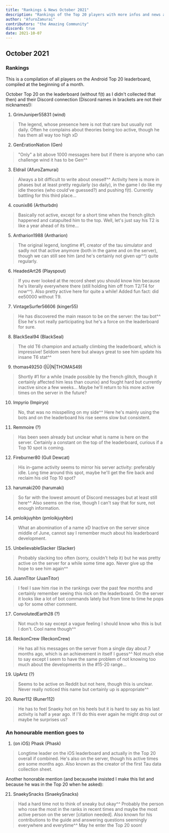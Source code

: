 ```yaml
---
title: "Rankings & News October 2021"
description: "Rankings of the Top 20 players with more infos and news about occurences from Sepetember to October 2021"
author: "AfuroZamurai"
contributors: "the Amazing Community"
discord: true
date: 2021-10-07
---
```


## October 2021

### Rankings

This is a compilation of all players on the Android Top 20 leaderboard, compiled at the beginning of a month.

October Top 20 on the leaderboard (without f(t) as I didn't collected that then) and their Discord connection (Discord names in brackets are not their nicknames!):

1. GrimJuniper55831 (wind)

> The legend, whose presence here is not that rare but usually not daily. Often he complains about theories being too active, though he has them all way too high xD

2. GenErationNation (Gen)

> "Only" a bit above 1000 messages here but if there is anyone who can challenge wind it has to be Gen^^

3. Eldrail (AfuroZamurai)

> Always a bit difficult to write about oneself^^ Activity here is more in phases but at least pretty regularly (so daily), in the game I do like my idle theories (who could've guessed?) and pushing f(t). Currently battling for this third place...

4. counix86 (Arthurbdn)

> Basically not active, except for a short time when the french glitch happened and catapulted him to the top. Well, let's just say his T2 is like a year ahead of its time...

5. Antharion1988 (Antharion)

> The original legend, longtime #1, creator of the tau simulator and sadly not that active anymore (both in the game and on the server), though we can still see him (and he's certainly not given up^^) quite regularly.

6. HeadedArt26 (Playspout)

> If you ever looked at the record sheet you should know him because he's literally everywhere there (still holding him off from T2/T4 for now^^). Also pretty active here for quite a while! Added fun fact: did ee50000 without T9.

7. VintageSurfer56606 (kinger55)

> He has discovered the main reason to be on the server: the tau bot^^ Else he's not really participating but he's a force on the leaderboard for sure.

8. BlackSeal94 (BlackSeal)

> The old T6 champion and actually climbing the leaderboard, which is impressive! Seldom seen here but always great to see him update his insane T6 stat^^

9. thomas49250 (|Ü|N|THOMAS49)

> Shortly #1 for a while (made possible by the french glitch, though it certainly affected him less than counix) and fought hard but currently inactive since a few weeks... Maybe he'll return to his more active times on the server in the future?

10. Impyrio (Impiryo)

> No, that was no misspelling on my side^^ Here he's mainly using the bots and on the leaderboard his rise seems slow but consistent. 

11. Remmoire (?)

> Has been seen already but unclear what is name is here on the server. Certainly a constant on the top of the leaderboard, curious if a Top 10 spot is coming.

12. Fireburner80 (Gull Dewcat)

> His in-game activity seems to mirror his server activity: preferably idle. Long time around this spot, maybe he'll get the fire back and reclaim his old Top 10 spot?

13. harumaki200 (harumaki)

> So far with the lowest amount of Discord messages but at least still here^^ Also seems on the rise, though I can't say that for sure, not enough information.

14. pmloikjuyhbn (pmloikjuyhbn)

> What an abomination of a name xD Inactive on the server since middle of June, cannot say I remember much about his leaderboard development.

15. UnbelievableSlacker (Slacker)

> Probably slacking too often (sorry, couldn't help it) but he was pretty active on the server for a while some time ago. Never give up the hope to see him again^^

16. JuannTitor (JuanTitor)

> I feel I saw him rise in the rankings over the past few months and certainly remember seeing this nick on the leaderboard. On the server it looks like a lot of bot commands lately but from time to time he pops up for some other comment.

17. ConvolutedEarth28 (?)

> Not much to say except a vague feeling I should know who this is but I don't. Cool name though^^

18. ReckonCrew (ReckonCrew)

> He has all his messages on the server from a single day about 7 months ago, which is an achievement in itself I guess^^ Not much else to say except I seem to have the same problem of not knowing too much about the developments in the #15-20 range...

19. UpArtz (?)

> Seems to be active on Reddit but not here, though this is unclear. Never really noticed this name but certainly up is appropriate^^

20. Runer112 (Runer112)

> He has to feel Snaeky hot on his heels but it is hard to say as his last activity is half a year ago. If I'll do this ever again he might drop out or maybe he surprises us?


### An honourable mention goes to

1. (on iOS) Phask (Phask)

> Longtime leader on the iOS leaderboard and actually in the Top 20 overall if combined. He's also on the server, though his active times are some months ago. Also known as the creator of the first Tau data collection sheet.

Another honorable mention (and becausehe insisted I make this list and because he was in the Top 20 when he asked):

21. SnaekySnacks (SnaekySnacks)

> Had a hard time not to think of sneaky but okay^^ Probably the person who rose the most in the ranks in recent times and maybe the most active person on the server [citation needed]. Also known for his contributions to the guide and answering questions seemingly everywhere and everytime^^ May he enter the Top 20 soon!
